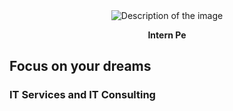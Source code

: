 <div align="center">
  <img src="https://github.com/SanjayD03/Intern-pe/raw/main/assets/130745671/aa3bfa75-3dea-4978-b780-0ae47b1c9cef.png" alt="Description of the image">
</div>


<p align="center"><b>Intern Pe</b></p>


## Focus on your dreams
### IT Services and IT Consulting

